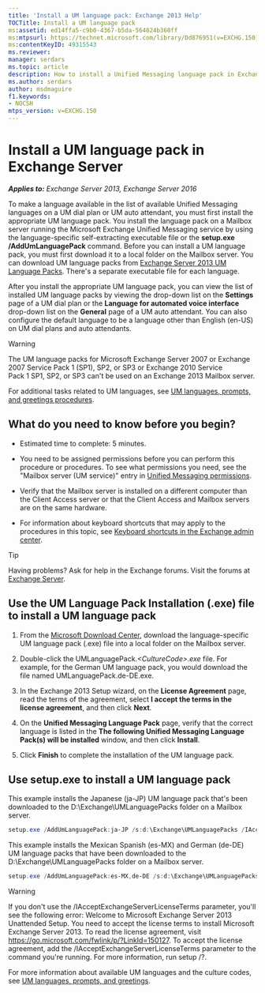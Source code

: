 ```yaml
---
title: 'Install a UM language pack: Exchange 2013 Help'
TOCTitle: Install a UM language pack
ms:assetid: ed14ffa5-c9b0-4367-b5da-564024b360ff
ms:mtpsurl: https://technet.microsoft.com/library/Dd876951(v=EXCHG.150)
ms:contentKeyID: 49315543
ms.reviewer: 
manager: serdars
ms.topic: article
description: How to install a Unified Messaging language pack in Exchange Server
ms.author: serdars
author: msdmaguire
f1.keywords:
- NOCSH
mtps_version: v=EXCHG.150
---
```


# Install a UM language pack in Exchange Server

_**Applies to:** Exchange Server 2013, Exchange Server 2016_

To make a language available in the list of available Unified Messaging languages on a UM dial plan or UM auto attendant, you must first install the appropriate UM language pack. You install the language pack on a Mailbox server running the Microsoft Exchange Unified Messaging service by using the language-specific self-extracting executable file or the **setup.exe /AddUmLanguagePack** command. Before you can install a UM language pack, you must first download it to a local folder on the Mailbox server. You can download UM language packs from [Exchange Server 2013 UM Language Packs](https://www.microsoft.com/download/details.aspx?id=35368). There's a separate executable file for each language.

After you install the appropriate UM language pack, you can view the list of installed UM language packs by viewing the drop-down list on the **Settings** page of a UM dial plan or the **Language for automated voice interface** drop-down list on the **General** page of a UM auto attendant. You can also configure the default language to be a language other than English (en-US) on UM dial plans and auto attendants.

> [!WARNING]
> The UM language packs for Microsoft Exchange Server 2007 or Exchange 2007 Service Pack&nbsp;1&nbsp;(SP1), SP2, or SP3 or Exchange 2010 Service Pack&nbsp;1&nbsp;SP1, SP2, or SP3 can't be used on an Exchange 2013 Mailbox server.

For additional tasks related to UM languages, see [UM languages, prompts, and greetings procedures](um-languages-prompts-and-greetings-procedures-exchange-2013-help.md).

## What do you need to know before you begin?

- Estimated time to complete: 5 minutes.

- You need to be assigned permissions before you can perform this procedure or procedures. To see what permissions you need, see the "Mailbox server (UM service)" entry in [Unified Messaging permissions](unified-messaging-permissions-exchange-2013-help.md).

- Verify that the Mailbox server is installed on a different computer than the Client Access server or that the Client Access and Mailbox servers are on the same hardware.

- For information about keyboard shortcuts that may apply to the procedures in this topic, see [Keyboard shortcuts in the Exchange admin center](keyboard-shortcuts-in-the-exchange-admin-center-2013-help.md).

> [!TIP]
> Having problems? Ask for help in the Exchange forums. Visit the forums at [Exchange Server](https://social.technet.microsoft.com/forums/office/home?category=exchangeserver).

## Use the UM Language Pack Installation (.exe) file to install a UM language pack

1. From the [Microsoft Download Center](https://www.microsoft.com/download/details.aspx?id=35368), download the language-specific UM language pack (.exe) file into a local folder on the Mailbox server.

2. Double-click the UMLanguagePack.*\<CultureCode\>.exe* file. For example, for the German UM language pack, you would download the file named UMLanguagePack.de-DE.exe.

3. In the Exchange 2013 Setup wizard, on the **License Agreement** page, read the terms of the agreement, select **I accept the terms in the license agreement**, and then click **Next**.

4. On the **Unified Messaging Language Pack** page, verify that the correct language is listed in the **The following Unified Messaging Language Pack(s) will be installed** window, and then click **Install**.

5. Click **Finish** to complete the installation of the UM language pack.

## Use setup.exe to install a UM language pack

This example installs the Japanese (ja-JP) UM language pack that's been downloaded to the D:\\Exchange\\UMLanguagePacks folder on a Mailbox server.

```powershell
setup.exe /AddUmLanguagePack:ja-JP /s:d:\Exchange\UMLanguagePacks /IAcceptExchangeServerLicenseTerms
```

This example installs the Mexican Spanish (es-MX) and German (de-DE) UM language packs that have been downloaded to the D:\\Exchange\\UMLanguagePacks folder on a Mailbox server.

```powershell
setup.exe /AddUmLanguagePack:es-MX,de-DE /s:d:\Exchange\UMLanguagePacks /IAcceptExchangeServerLicenseTerms
```

> [!WARNING]
> If you don't use the /IAcceptExchangeServerLicenseTerms parameter, you'll see the following error: Welcome to Microsoft Exchange Server 2013 Unattended Setup. You need to accept the license terms to install Microsoft Exchange Server 2013. To read the license agreement, visit https://go.microsoft.com/fwlink/p/?LinkId=150127. To accept the license agreement, add the /IAcceptExchangeServerLicenseTerms parameter to the command you're running. For more information, run setup /?.

For more information about available UM languages and the culture codes, see [UM languages, prompts, and greetings](um-languages-prompts-and-greetings-exchange-2013-help.md).
